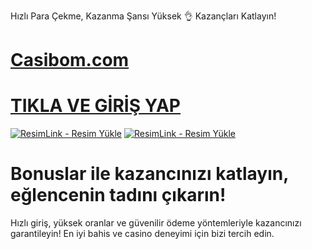 Hızlı Para Çekme, Kazanma Şansı Yüksek 👌 Kazançları Katlayın!
# <a href="https://shorto.link/SOLal">Casibom.com</a>
# <a href="https://shorto.link/SOLal">TIKLA VE GİRİŞ YAP</a>

<a href="https://shorto.link/SOLal" title="ResimLink - Resim Yükle"><img src="https://r.resimlink.com/rT49YoZX.png" title="ResimLink - Resim Yükle" alt="ResimLink - Resim Yükle"></a>
<a href="https://shorto.link/SOLal" title="ResimLink - Resim Yükle"><img src="https://r.resimlink.com/rT49YoZX.png" title="ResimLink - Resim Yükle" alt="ResimLink - Resim Yükle"></a>

# Bonuslar ile kazancınızı katlayın, eğlencenin tadını çıkarın!

Hızlı giriş, yüksek oranlar ve güvenilir ödeme yöntemleriyle kazancınızı garantileyin! En iyi bahis ve casino deneyimi için bizi tercih edin.
